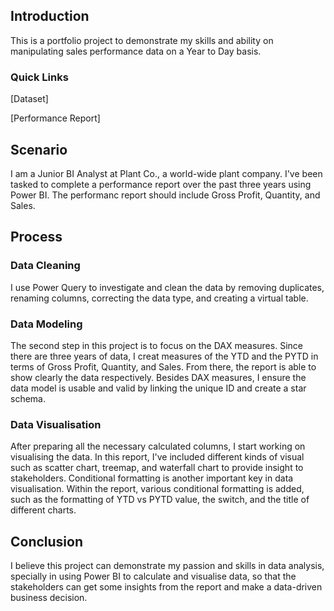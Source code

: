 ## Introduction
This is a portfolio project to demonstrate my skills and ability on manipulating sales performance data on a Year to Day basis.

### Quick Links
[Dataset]

[Performance Report]

## Scenario
I am a Junior BI Analyst at Plant Co., a world-wide plant company. I've been tasked to complete a performance report over the past three years using Power BI. The performanc report should include Gross Profit, Quantity, and Sales.

## Process
### Data Cleaning
I use Power Query to investigate and clean the data by removing duplicates, renaming columns, correcting the data type, and creating a virtual table.

### Data Modeling
The second step in this project is to focus on the DAX measures. Since there are three years of data, I creat measures of the YTD and the PYTD in terms of Gross Profit, Quantity, and Sales. From there, the report is able to show clearly the data respectively.
Besides DAX measures, I ensure the data model is usable and valid by linking the unique ID and create a star schema.

### Data Visualisation
After preparing all the necessary calculated columns, I start working on visualising the data. In this report, I've included different kinds of visual such as scatter chart, treemap, and waterfall chart to provide insight to stakeholders. 
Conditional formatting is another important key in data visualisation. Within the report, various conditional formatting is added, such as the formatting of YTD vs PYTD value, the switch, and the title of different charts.

## Conclusion
I believe this project can demonstrate my passion and skills in data analysis, specially in using Power BI to calculate and visualise data, so that the stakeholders can get some insights from the report and make a data-driven business decision. 
